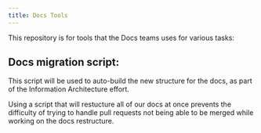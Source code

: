 ```yaml
---
title: Docs Tools
---
```


This repository is for tools that the Docs teams uses for various tasks:

## Docs migration script:

This script will be used to auto-build the new structure for the docs, as part of the Information Architecture effort.

Using a script that will restucture all of our docs at once prevents the difficulty of trying to handle pull requests not being able to be merged while working on the docs restructure.
